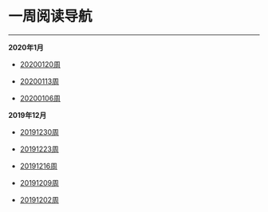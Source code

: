 # 一周阅读导航

---


**2020年1月**
- [20200120周](https://github.com/WuJialei/weekly-reading/blob/master/20200120.md)

- [20200113周](https://github.com/WuJialei/weekly-reading/blob/master/20200113.md)

- [20200106周](https://github.com/WuJialei/weekly-reading/blob/master/20200106.md)

**2019年12月**
- [20191230周](https://github.com/WuJialei/weekly-reading/blob/master/20191230.md)

- [20191223周](https://github.com/WuJialei/weekly-reading/blob/master/20191223.md)

- [20191216周](https://github.com/WuJialei/weekly-reading/blob/master/20191216.md)

- [20191209周](https://github.com/WuJialei/weekly-reading/blob/master/20191209.md)

- [20191202周](https://github.com/WuJialei/weekly-reading/blob/master/20191202.md)
